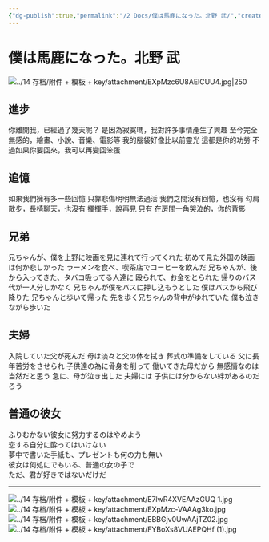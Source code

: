 ```yaml
---
{"dg-publish":true,"permalink":"/2 Docs/僕は馬鹿になった。北野 武/","created":"2023-05-20T22:29:15.916+08:00","updated":"2023-05-22T22:22:51.978+08:00"}
---
```



# 僕は馬鹿になった。北野 武

![../14 存档/附件 + 模板 + key/attachment/EXpMzc6U8AElCUU4.jpg|250](/img/user/14%20%E5%AD%98%E6%A1%A3/%E9%99%84%E4%BB%B6%20+%20%E6%A8%A1%E6%9D%BF%20+%20key/attachment/EXpMzc6U8AElCUU4.jpg)

## 進步

你離開我，已經過了幾天呢？
是因為寂寞嗎，我對許多事情產生了興趣
至今完全無感的，繪畫、小說、音樂、電影等
我的腦袋好像比以前靈光
這都是你的功勞
不過如果你要回來，我可以再變回笨蛋

## 追憶

如果我們擁有多一些回憶
只靠悲傷明明無法過活
我們之間沒有回憶，也沒有
勾肩散步，長椅聊天，也沒有
揮揮手，說再見
只有
在房間一角哭泣的，你的背影

## 兄弟

兄ちゃんが、僕を上野に映画を見に連れて行ってくれた
初めて見た外国の映画は何か悲しかった
ラーメンを食べ、喫茶店でコーヒーを飲んだ
兄ちゃんが、後から入ってきた、タバコ吸ってる人達に
殴られて、お金をとられた
帰りのバス代が一人分しかなく
兄ちゃんが僕をバスに押し込もうとした
僕はバスから飛び降りた
兄ちゃんと歩いて帰った
先を歩く兄ちゃんの背中がゆれていた
僕も泣きながら歩いた

## 夫婦

入院していた父が死んだ
母は淡々と父の体を拭き
葬式の準備をしている
父に長年苦労をさせられ
子供達の為に骨身を削って
働いてきた母だから
無感情なのは当然だと思う
急に、母が泣き出した
夫婦には
子供には分からない絆があるのだろう

## 普通の彼女

ふりむかない彼女に努力するのはやめよう  
恋する自分に酔ってはいけない  
夢中で書いた手紙も、プレゼントも何の力も無い  
彼女は何処にでもいる、普通の女の子で  
ただ、君が好きではないだけだ

---

![../14 存档/附件 + 模板 + key/attachment/E7lwR4XVEAAzGUQ 1.jpg](/img/user/14%20%E5%AD%98%E6%A1%A3/%E9%99%84%E4%BB%B6%20+%20%E6%A8%A1%E6%9D%BF%20+%20key/attachment/E7lwR4XVEAAzGUQ%201.jpg)
![../14 存档/附件 + 模板 + key/attachment/EXpMzc-VAAAg3ko.jpg](/img/user/14%20%E5%AD%98%E6%A1%A3/%E9%99%84%E4%BB%B6%20+%20%E6%A8%A1%E6%9D%BF%20+%20key/attachment/EXpMzc-VAAAg3ko.jpg)
![../14 存档/附件 + 模板 + key/attachment/EBBGjv0UwAAjTZ02.jpg](/img/user/14%20%E5%AD%98%E6%A1%A3/%E9%99%84%E4%BB%B6%20+%20%E6%A8%A1%E6%9D%BF%20+%20key/attachment/EBBGjv0UwAAjTZ02.jpg)
![../14 存档/附件 + 模板 + key/attachment/FYBoXs8VUAEPQHf (1).jpg](/img/user/14%20%E5%AD%98%E6%A1%A3/%E9%99%84%E4%BB%B6%20+%20%E6%A8%A1%E6%9D%BF%20+%20key/attachment/FYBoXs8VUAEPQHf%20(1).jpg)

